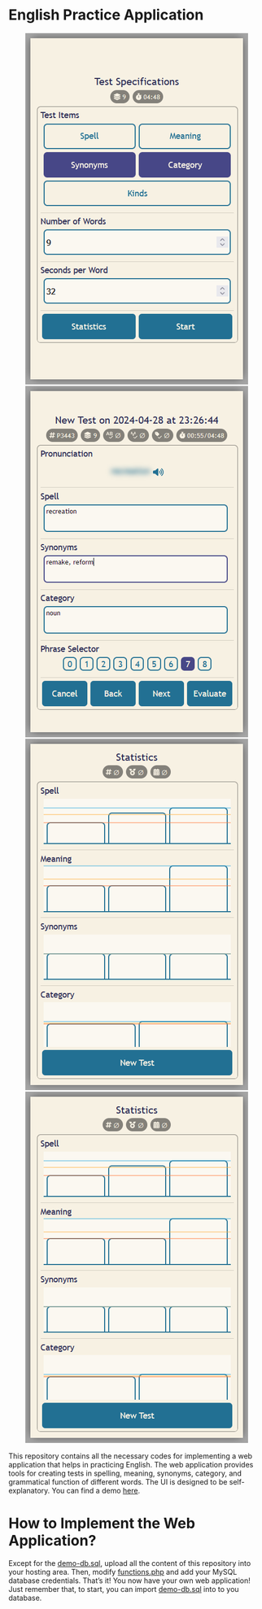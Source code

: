 # English Practice Application
<p align="center">
	<img src="screenshots/01.PNG" height="20%">&#9;<img src="screenshots/02.PNG" height="20%">&#9;<img src="screenshots/03.PNG" height="20%">&#9;<img src="screenshots/04.PNG" height="20%">
</p>

This repository contains all the necessary codes for implementing a web application that helps in practicing English. The web application provides tools for creating tests in spelling, meaning, synonyms, category, and grammatical function of different words. The UI is designed to be self-explanatory. You can find a demo [here](http://demo-engpractice.atwebpages.com/).

# How to Implement the Web Application?
Except for the [demo-db.sql](demo-db.sql), upload all the content of this repository into your hosting area. Then, modify [functions.php](backend/functions.php) and add your MySQL database credentials. That’s it! You now have your own web application! Just remember that, to start, you can import [demo-db.sql](demo-db.sql) into to you database.
